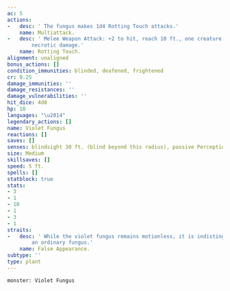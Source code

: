 ```yaml
---
ac: 5
actions:
-   desc: ' The fungus makes 1d4 Rotting Touch attacks.'
    name: Multiattack.
-   desc: ' Melee Weapon Attack: +2 to hit, reach 10 ft., one creature. Hit: 4 (1d8)
        necrotic damage.'
    name: Rotting Touch.
alignment: unaligned
bonus_actions: []
condition_immunities: blinded, deafened, frightened
cr: 0.25
damage_immunities: ''
damage_resistances: ''
damage_vulnerabilities: ''
hit_dice: 4d8
hp: 18
languages: "\u2014"
legendary_actions: []
name: Violet Fungus
reactions: []
saves: []
senses: blindsight 30 ft. (blind beyond this radius), passive Perception 6
size: Medium
skillsaves: []
speed: 5 ft.
spells: []
statblock: true
stats:
- 3
- 1
- 10
- 1
- 3
- 1
straits:
-   desc: ' While the violet fungus remains motionless, it is indistinguishable from
        an ordinary fungus.'
    name: False Appearance.
subtype: ''
type: plant
---
```

```statblock
monster: Violet Fungus
```
